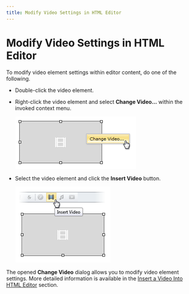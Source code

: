 ```yaml
---
title: Modify Video Settings in HTML Editor
---
```

# Modify Video Settings in HTML Editor
To modify video element settings within editor content, do one of the following.
* Double-click the video element.
* Right-click the video element and select **Change Video...** within the invoked context menu.
	
	![EUD_HtmlEditor_ChangeVideo1](../../../images/Img25570.png)
* Select the video element and click the **Insert Video** button.
	
	![EUD_HtmlEditor_ChangeVideo2](../../../images/Img25571.png) 

The opened **Change Video** dialog allows you to modify video element settings. More detailed information is available in the [Insert a Video Into HTML Editor](../../../../interface-elements-for-web/articles/html-editor/working-with-video-files/insert-a-video-into-html-editor.md) section.